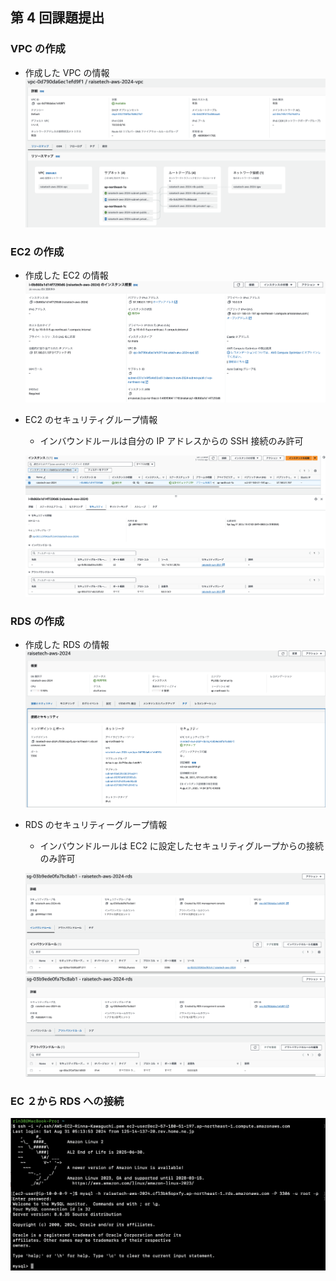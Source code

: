 ## 第 4 回課題提出

### VPC の作成

- 作成した VPC の情報
  ![vpc](image/vpc.png)

### EC2 の作成

- 作成した EC2 の情報
  ![ec2](image/ec2.png)

- EC2 のセキュリティグループ情報

  - インバウンドルールは自分の IP アドレスからの SSH 接続のみ許可

  ![ec2_sg](image/ec2_sg.png)

### RDS の作成

- 作成した RDS の情報
  ![rds](image/rds.png)

- RDS のセキュリティーグループ情報

  - インバウンドルールは EC2 に設定したセキュリティグループからの接続のみ許可

  ![rds_sg_in](image/rds_sg_inbound.png)
  ![rds_sg_out](image/rds_sg_outbound.png)

### EC ２から RDS への接続

![connect_rds](image/connect_rds.png)
